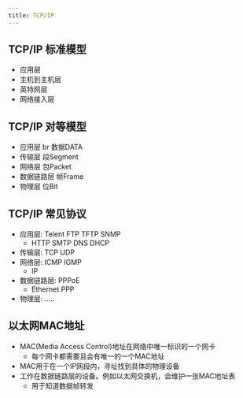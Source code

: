 ```yaml
---
title: TCP/IP
---
```


## TCP/IP 标准模型
- 应用层
- 主机到主机层
- 英特网层
- 网络接入层



## TCP/IP 对等模型
- 应用层     br   数据DATA
- 传输层        段Segment
- 网络层        包Packet
- 数据链路层     帧Frame
- 物理层        位Bit

## TCP/IP 常见协议
- 应用层: Telent  FTP  TFTP  SNMP
    - HTTP  SMTP  DNS  DHCP
- 传输层: TCP  UDP
- 网络层: ICMP  IGMP
    - IP 
- 数据链路层: PPPoE
    - Ethernet  PPP   
- 物理层:  .....


## 以太网MAC地址
- MAC(Media Access Control)地址在网络中唯一标识的一个网卡
    - 每个网卡都需要且会有唯一的一个MAC地址
- MAC用于在一个IP网段内，寻址找到具体的物理设备
- 工作在数据链路层的设备。例如以太网交换机，会维护一张MAC地址表
    - 用于知道数据帧转发





